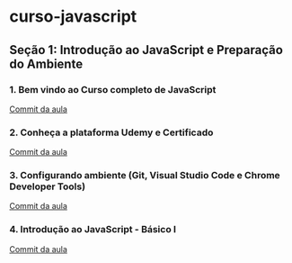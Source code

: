 # curso-javascript

## Seção 1: Introdução ao JavaScript e Preparação do Ambiente

### 1. Bem vindo ao Curso completo de JavaScript

[Commit da aula](https://github.com/Alexandresl/curso-javascript/tree/a35276174f73f9d01ab14a5a28bb81cc8d9701c5)

### 2. Conheça a plataforma Udemy e Certificado

[Commit da aula](https://github.com/Alexandresl/curso-javascript/tree/303686308013e469e953d9c952f9f83c657d39d1)

### 3. Configurando ambiente (Git, Visual Studio Code e Chrome Developer Tools)

[Commit da aula](https://github.com/Alexandresl/curso-javascript/tree/8b3b09a3c6f28c609a3e01d4836573f66ddb06ee)

### 4. Introdução ao JavaScript - Básico I

[Commit da aula]()